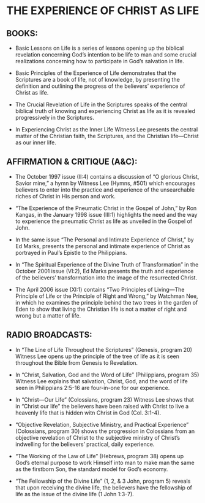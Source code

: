 # THE EXPERIENCE OF CHRIST AS LIFE

## BOOKS:

* Basic Lessons on Life is a series of lessons opening up the biblical revelation concerning God’s intention to be life to man and some crucial realizations concerning how to participate in God’s salvation in life.

* Basic Principles of the Experience of Life demonstrates that the Scriptures are a book of life, not of knowledge, by presenting the definition and outlining the progress of the believers’ experience of Christ as life.

* The Crucial Revelation of Life in the Scriptures speaks of the central biblical truth of knowing and experiencing Christ as life as it is revealed progressively in the Scriptures.

* In Experiencing Christ as the Inner Life Witness Lee presents the central matter of the Christian faith, the Scriptures, and the Christian life—Christ as our inner life.

## AFFIRMATION & CRITIQUE (A&C):

* The October 1997 issue (II:4) contains a discussion of “O glorious Christ, Savior mine,” a hymn by Witness Lee (Hymns, #501) which encourages believers to enter into the practice and experience of the unsearchable riches of Christ in His person and work.

* “The Experience of the Pneumatic Christ in the Gospel of John,” by Ron Kangas, in the January 1998 issue (III:1) highlights the need and the way to experience the pneumatic Christ as life as unveiled in the Gospel of John.

* In the same issue “The Personal and Intimate Experience of Christ,” by Ed Marks, presents the personal and intimate experience of Christ as portrayed in Paul’s Epistle to the Philippians.

* In “The Spiritual Experience of the Divine Truth of Transformation” in the October 2001 issue (VI:2), Ed Marks presents the truth and experience of the believers’ transformation into the image of the resurrected Christ.

* The April 2006 issue (XI:1) contains “Two Principles of Living—The Principle of Life or the Principle of Right and Wrong,” by Watchman Nee, in which he examines the principle behind the two trees in the garden of Eden to show that living the Christian life is not a matter of right and wrong but a matter of life.

## RADIO BROADCASTS:

* In “The Line of Life Throughout the Scriptures” (Genesis, program 20) Witness Lee opens up the principle of the tree of life as it is seen throughout the Bible from Genesis to Revelation.

* In “Christ, Salvation, God and the Word of Life” (Philippians, program 35) Witness Lee explains that salvation, Christ, God, and the word of life seen in Philippians 2:5-16 are four-in-one for our experience.

* In “Christ—Our Life” (Colossians, program 23) Witness Lee shows that in “Christ our life” the believers have been raised with Christ to live a heavenly life that is hidden witn Christ in God (Col. 3:1-4).

* “Objective Revelation, Subjective Ministry, and Practical Experience” (Colossians, program 30) shows the progression in Colossians from an objective revelation of Christ to the subjective ministry of Christ’s indwelling for the believers’ practical, daily experience.

* “The Working of the Law of Life” (Hebrews, program 38) opens up God’s eternal purpose to work Himself into man to make man the same as the firstborn Son, the standard model for God’s economy.

* “The Fellowship of the Divine Life” (1, 2, & 3 John, program 5) reveals that upon receiving the divine life, the believers have the fellowship of life as the issue of the divine life (1 John 1:3-7).
